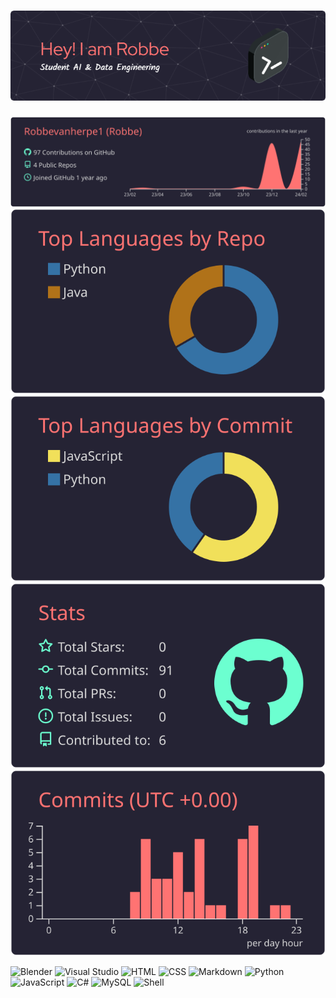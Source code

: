 # ![Header](./github-header-image_2.png)

[![Main](https://raw.githubusercontent.com/Robbevanherpe1/Robbevanherpe1/master/profile-summary-card-output/aura_dark/0-profile-details.svg)](https://github.com/vn7n24fzkq/github-profile-summary-cards)
[![2](https://raw.githubusercontent.com/Robbevanherpe1/Robbevanherpe1/master/profile-summary-card-output/aura_dark/1-repos-per-language.svg)](https://github.com/vn7n24fzkq/github-profile-summary-cards) [![3](https://raw.githubusercontent.com/Robbevanherpe1/Robbevanherpe1/master/profile-summary-card-output/aura_dark/2-most-commit-language.svg)](https://github.com/vn7n24fzkq/github-profile-summary-cards)
[![4](https://raw.githubusercontent.com/Robbevanherpe1/Robbevanherpe1/master/profile-summary-card-output/aura_dark/3-stats.svg)](https://github.com/vn7n24fzkq/github-profile-summary-cards) [![5](https://raw.githubusercontent.com/Robbevanherpe1/Robbevanherpe1/master/profile-summary-card-output/aura_dark/4-productive-time.svg)](https://github.com/vn7n24fzkq/github-profile-summary-cards)

![Blender](https://ziadoua.github.io/m3-Markdown-Badges/badges/Blender/blender1.svg)
![Visual Studio](https://ziadoua.github.io/m3-Markdown-Badges/badges/VisualStudio/visualstudio2.svg)
![HTML](https://ziadoua.github.io/m3-Markdown-Badges/badges/HTML/html2.svg)
![CSS](https://ziadoua.github.io/m3-Markdown-Badges/badges/CSS/css2.svg)
![Markdown](https://ziadoua.github.io/m3-Markdown-Badges/badges/Markdown/markdown2.svg)
![Python](https://ziadoua.github.io/m3-Markdown-Badges/badges/Python/python2.svg)
![JavaScript](https://ziadoua.github.io/m3-Markdown-Badges/badges/Javascript/javascript3.svg)
![C#](https://ziadoua.github.io/m3-Markdown-Badges/badges/C#/c#1.svg)
![MySQL](https://ziadoua.github.io/m3-Markdown-Badges/badges/MySQL/mysql2.svg)
![Shell](https://ziadoua.github.io/m3-Markdown-Badges/badges/Shell/shell2.svg)

